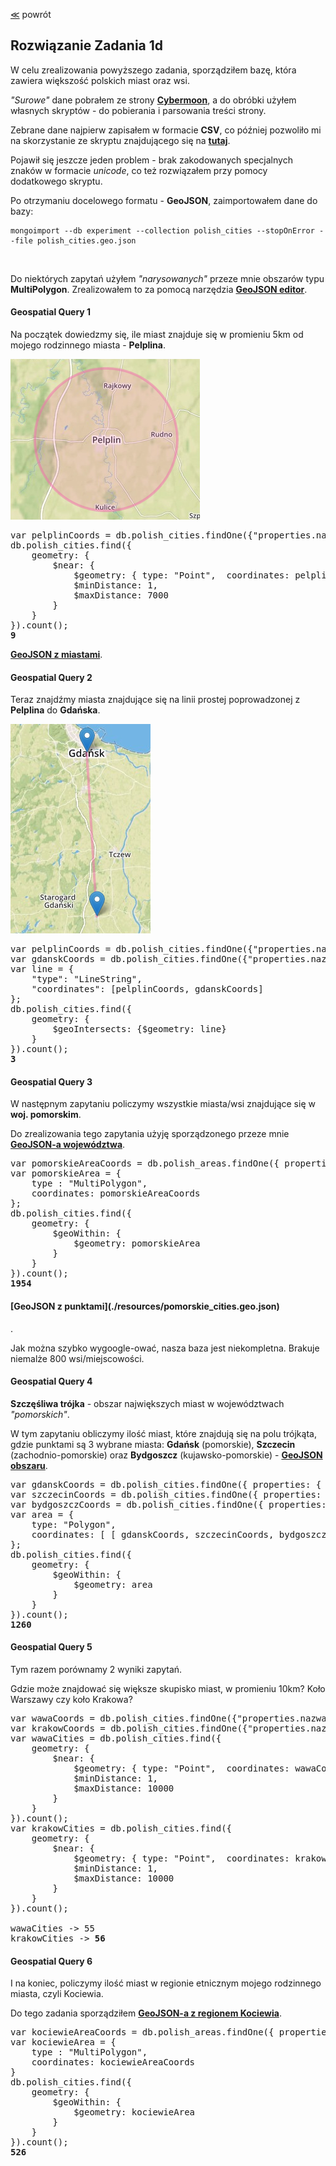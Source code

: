 ﻿[&#8810;](../exercise1.md) powrót

## Rozwiązanie <b>Zadania 1d</b>

W celu zrealizowania powyższego zadania, sporządziłem bazę, która zawiera większość polskich miast oraz wsi.

<i>"Surowe"</i> dane pobrałem ze strony <b>[Cybermoon](http://cybermoon.pl/wiedza/wspolrzedne/wspolrzedne_polskich_miejscowosci_a.html)</b>,
a do obróbki użyłem własnych skryptów - do pobierania i parsowania treści strony.

Zebrane dane najpierw zapisałem w formacie <b>CSV</b>, co później pozwoliło mi na skorzystanie ze skryptu znajdującego się na <b>[tutaj](https://github.com/gavreh/csv-to-geojson)</b>.

Pojawił się jeszcze jeden problem - brak zakodowanych specjalnych znaków w formacie <i>unicode</i>, co też rozwiązałem przy pomocy dodatkowego skryptu.

Po otrzymaniu docelowego formatu - <b>GeoJSON</b>, zaimportowałem dane do bazy:

	mongoimport --db experiment --collection polish_cities --stopOnError --file polish_cities.geo.json
	
<br />

Do niektórych zapytań użyłem <i>"narysowanych"</i> przeze mnie obszarów typu <b>MultiPolygon</b>.
Zrealizowałem to za pomocą narzędzia <b>[GeoJSON editor](http://blog.sallarp.com/geojson-google-maps-editor.html)</b>.

#### Geospatial Query 1

Na początek dowiedzmy się, ile miast znajduje się w promieniu 5km od mojego rodzinnego miasta - <b>Pelplina</b>.

![Gdzie jest screen?!](resources/1c_1.png "Pelplin")

<pre>
var pelplinCoords = db.polish_cities.findOne({"properties.nazwa": "Pelplin"}).geometry.coordinates;
db.polish_cities.find({
	geometry: {
		$near: {
			$geometry: { type: "Point",  coordinates: pelplinCoords },
			$minDistance: 1,
			$maxDistance: 7000
		}
	}
}).count();
<b>9</b>
</pre>

<b>[GeoJSON z miastami](./resources/pelplin_5km_area.geo.json)</b>.

#### Geospatial Query 2

Teraz znajdźmy miasta znajdujące się na linii prostej poprowadzonej z <b>Pelplina</b> do <b>Gdańska</b>.

![Gdzie jest screen?!](resources/1c_2.png "Pelplin-Gdańsk")

<pre>
var pelplinCoords = db.polish_cities.findOne({"properties.nazwa": "Pelplin"}).geometry.coordinates;
var gdanskCoords = db.polish_cities.findOne({"properties.nazwa": "Gdańsk"}).geometry.coordinates;
var line = {
	"type": "LineString",
	"coordinates": [pelplinCoords, gdanskCoords]
};
db.polish_cities.find({
	geometry: {
		$geoIntersects: {$geometry: line}
	}
}).count();
<b>3</b>
</pre>

#### Geospatial Query 3

W następnym zapytaniu policzymy wszystkie miasta/wsi znajdujące się w <b>woj. pomorskim</b>.

Do zrealizowania tego zapytania użyję sporządzonego przeze mnie <b>[GeoJSON-a województwa](./resources/pomorskie_area.geo.json)</b>.

<pre>
var pomorskieAreaCoords = db.polish_areas.findOne({ properties: { nazwa: "Pomorskie", typ: "wojewodztwo" }}).geometry.coordinates;
var pomorskieArea = {
	type : "MultiPolygon",
	coordinates: pomorskieAreaCoords
};
db.polish_cities.find({
	geometry: {
		$geoWithin: {
			$geometry: pomorskieArea
		}
	}
}).count();
<b>1954</b>
</pre>

<h4>[GeoJSON z punktami](./resources/pomorskie_cities.geo.json)</h4>.

Jak można szybko wygoogle-ować, nasza baza jest niekompletna. Brakuje niemalże 800 wsi/miejscowości.

#### Geospatial Query 4

<b>Szczęśliwa trójka</b> - obszar największych miast w województwach <i>"pomorskich"</i>.

W tym zapytaniu obliczymy ilość miast, które znajdują się na polu trójkąta,<br />
gdzie punktami są 3 wybrane miasta: <b>Gdańsk</b> (pomorskie), <b>Szczecin</b> (zachodnio-pomorskie) oraz <b>Bydgoszcz</b> (kujawsko-pomorskie) - <b>[GeoJSON obszaru](./resources/lucky_triangle.geo.json)</b>.

<pre>
var gdanskCoords = db.polish_cities.findOne({ properties: { nazwa: "Gdańsk", wojewodztwo: "Pomorskie" }}).geometry.coordinates;
var szczecinCoords = db.polish_cities.findOne({ properties: { nazwa: "Szczecin", wojewodztwo: "Zachodniopomorskie" }}).geometry.coordinates;
var bydgoszczCoords = db.polish_cities.findOne({ properties: { nazwa: "Bydgoszcz", wojewodztwo: "Kujawsko-Pomorskie" }}).geometry.coordinates;
var area = {
	type: "Polygon",
	coordinates: [ [ gdanskCoords, szczecinCoords, bydgoszczCoords, gdanskCoords ] ]
};
db.polish_cities.find({
	geometry: {
		$geoWithin: {
			$geometry: area
		}
	}
}).count();
<b>1260</b>
</pre>

#### Geospatial Query 5

Tym razem porównamy 2 wyniki zapytań.

Gdzie może znajdować się większe skupisko miast, w promieniu 10km?
Koło Warszawy czy koło Krakowa?

<pre>
var wawaCoords = db.polish_cities.findOne({"properties.nazwa": "Warszawa"}).geometry.coordinates;
var krakowCoords = db.polish_cities.findOne({"properties.nazwa": "Kraków"}).geometry.coordinates;
var wawaCities = db.polish_cities.find({
	geometry: {
		$near: {
			$geometry: { type: "Point",  coordinates: wawaCoords },
			$minDistance: 1,
			$maxDistance: 10000
		}
	}
}).count();
var krakowCities = db.polish_cities.find({
	geometry: {
		$near: {
			$geometry: { type: "Point",  coordinates: krakowCoords },
			$minDistance: 1,
			$maxDistance: 10000
		}
	}
}).count();

wawaCities -> 55
krakowCities -> <b>56</b>
</pre>

#### Geospatial Query 6

I na koniec, policzymy ilość miast w regionie etnicznym mojego rodzinnego miasta, czyli Kociewia.

Do tego zadania sporządziłem <b>[GeoJSON-a z regionem Kociewia](./resources/kociewie_area.geo.json)</b>.

<pre>
var kociewieAreaCoords = db.polish_areas.findOne({ properties: { nazwa: "Kociewie", typ: "region" }}).geometry.coordinates;
var kociewieArea = {
	type : "MultiPolygon",
	coordinates: kociewieAreaCoords
}
db.polish_cities.find({
	geometry: {
		$geoWithin: {
			$geometry: kociewieArea
		}
	}
}).count();
<b>526</b>
</pre>